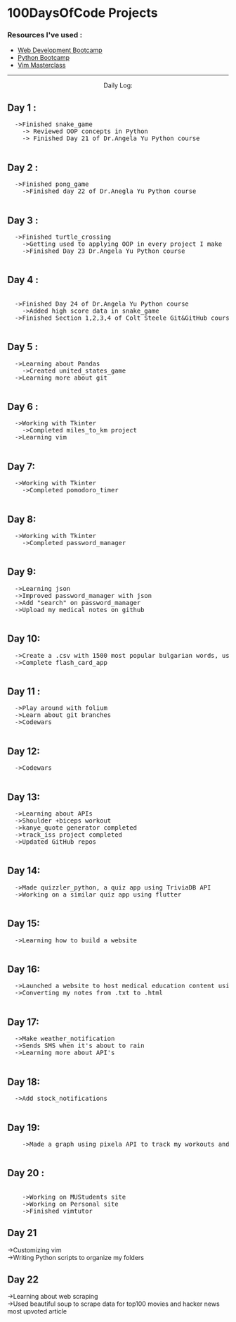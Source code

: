 
<h1>100DaysOfCode Projects</h1>
<h3>Resources I've used :</h3> 
  <ul>
        <li><a href="https://www.udemy.com/course/the-complete-web-development-bootcamp/">Web Development Bootcamp</a></li>
        <li><a href="https://www.udemy.com/course/100-days-of-code/">Python Bootcamp</a></li>
        <li><a href="https://www.udemy.com/course/vim-commands-cheat-sheet/">Vim Masterclass</a></li>
    </ul>
<hr size=3 noshade>


<p align="center">
    Daily Log:
</p>
<h2> Day 1 :</h2>
<pre>
  ->Finished snake_game
    -> Reviewed OOP concepts in Python
    -> Finished Day 21 of Dr.Angela Yu Python course
    </pre>
<h2>Day 2 :</h2>
<pre>
  ->Finished pong_game
    ->Finished day 22 of Dr.Anegla Yu Python course
    </pre>
<h2>Day 3 :</h2>
<pre>
  ->Finished turtle_crossing 
    ->Getting used to applying OOP in every project I make
    ->Finished Day 23 Dr.Angela Yu Python course
    </pre>

<h2>Day 4 :</h2> 
<pre>   
  ->Finished Day 24 of Dr.Angela Yu Python course
    ->Added high score data in snake_game 
  ->Finished Section 1,2,3,4 of Colt Steele Git&GitHub course
  </pre>
<h2>Day 5 :</h2>
<pre>
  ->Learning about Pandas
    ->Created united_states_game 
  ->Learning more about git
  </pre>

<h2>Day 6 : </h2>
<pre>
  ->Working with Tkinter
    ->Completed miles_to_km project
  ->Learning vim
  </pre>
  
<h2>Day 7:</h2>
<pre>
  ->Working with Tkinter
    ->Completed pomodoro_timer
    </pre>
<h2>Day 8:</h2>
<pre>
  ->Working with Tkinter
    ->Completed password_manager
    </pre>
<h2>Day 9:</h2>
<pre>
  ->Learning json
  ->Improved password_manager with json
  ->Add "search" on password_manager
  ->Upload my medical notes on github
  </pre>
<h2>Day 10:</h2>
<pre>
  ->Create a .csv with 1500 most popular bulgarian words, used to make an anki deck
  ->Complete flash_card_app
  </pre>
<h2>Day 11 :</h2>
<pre>
  ->Play around with folium
  ->Learn about git branches
  ->Codewars
  </pre>
<h2>Day 12:</h2>
<pre>
  ->Codewars
  </pre>
<h2>Day 13:</h2>
<pre>
  ->Learning about APIs
  ->Shoulder +biceps workout
  ->kanye_quote generator completed
  ->track_iss project completed
  ->Updated GitHub repos
  </pre>
<h2>Day 14:</h2>
<pre>
  ->Made quizzler_python, a quiz app using TriviaDB API
  ->Working on a similar quiz app using flutter 
  </pre>
<h2>Day 15:</h2>
<pre>
  ->Learning how to build a website
  </pre>
<h2>Day 16:</h2>
<pre>
  ->Launched a website to host medical education content using github
  ->Converting my notes from .txt to .html 
  </pre>
<h2>Day 17:</h2>
<pre>
  ->Make weather_notification
  ->Sends SMS when it's about to rain
  ->Learning more about API's
  </pre>
<h2>Day 18:</h2>
<pre>
  ->Add stock_notifications 
  </pre>
<h2>Day 19:</h2>
<pre>
	->Made a graph using pixela API to track my workouts and time spent in the gym
    </pre>
<h2>Day 20 :</h2>
<pre>   
	->Working on MUStudents site
	->Working on Personal site
	->Finished vimtutor
</pre>
<h2>Day 21</h2>
    ->Customizing vim <br>
    ->Writing Python scripts to organize my folders<br>
<h2>Day 22</h2>

  ->Learning about web scraping <br>
  ->Used beautiful soup to scrape data for top100 movies and hacker news most upvoted article <br>
